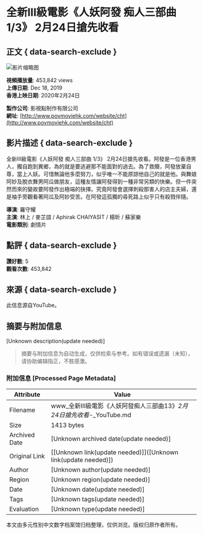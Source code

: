 # 全新III級電影《人妖阿發 痴人三部曲 1/3》 2月24日搶先收看

## 正文 { data-search-exclude }


![影片缩略图](https://yt3.ggpht.com/ytc/AIdro_meRpjtmHLpU3zhsPSjtkkR2UefiD0oqtpDtV3n_EO0aw=s48-c-k-c0x00ffffff-no-rj)

**視頻播放量**: 453,842 views  
**上傳日期**: Dec 18, 2019  
**香港上映日期**: 2020年2月24日  

**製作公司**: 影視點制作有限公司  
**網址**: [http://www.povmoviehk.com/website/cht](http://www.povmoviehk.com/website/cht)

## 影片描述 { data-search-exclude }

全新III級電影《人妖阿發 痴人三部曲 1/3》 2月24日搶先收看。阿發是一位香港男人，獨自跑到異鄉，為的就是要逃避那不能面對的過去。為了救贖，阿發放棄自尊，當上人妖。可惜無論他多麼努力，似乎唯一不能原諒他自己的就是他。與舞娘阿妙及脫衣舞男阿瓜做朋友，這種友情讓阿發得到一種非常另類的快樂。但一件突然而來的變故要阿發作出極端的抉擇。究竟阿發會選擇刺殺那害人的店主夫婦，還是袖手旁觀看著阿瓜及阿妙受苦。在阿發這孤獨的尋死路上似乎只有殺戮伴隨。

**導演**: 羅守耀  
**主演**: 林上 / 麥芷誼 / Aphirak CHAIYASIT / 楊昕 / 蘇家樂  
**電影類別**: 劇情片  

## 點評 { data-search-exclude }

**讚好數**: 5  
**觀看次數**: 453,842  

## 來源 { data-search-exclude }
此信息源自YouTube。
<!-- tcd_original_link https://www.youtube.com/watch?v=axQGb5XoIcU -->


## 摘要与附加信息

<!-- tcd_abstract -->
[Unknown description(update needed)]
<!-- tcd_abstract_end -->

> 摘要与附加信息为自动生成，仅供检索与参考。如有错误或遗漏（未知），请协助编辑指正，不胜感激。

### 附加信息 [Processed Page Metadata]

| Attribute       | Value                                  |
|-----------------|----------------------------------------|
| Filename        | www_全新III級電影《人妖阿發痴人三部曲13》_2月24日搶先收看_-_YouTube.md                             |
| Size            | 1413 bytes                           |
| Archived Date   | [Unknown archived date(update needed)]                             |
| Original Link   | [[Unknown link(update needed)]]([Unknown link(update needed)])                       |
| Author          | [Unknown author(update needed)]                               |
| Region          | [Unknown region(update needed)]                               |
| Date            | [Unknown date(update needed)]                                 |
| Tags            | [Unknown tags(update needed)]                                 |
| Evaluation            | [Unknown type(update needed)]                                 |
<!-- tcd_table_end -->

本文由多元性别中文数字档案馆归档整理，仅供浏览。版权归原作者所有。

